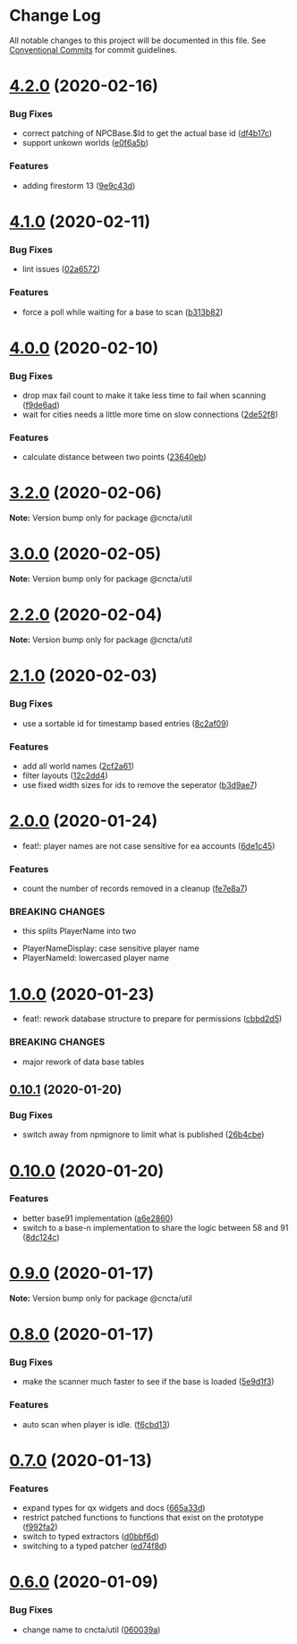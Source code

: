 # Change Log

All notable changes to this project will be documented in this file.
See [Conventional Commits](https://conventionalcommits.org) for commit guidelines.

# [4.2.0](https://github.com/blacha/st/compare/v4.1.0...v4.2.0) (2020-02-16)


### Bug Fixes

* correct patching of NPCBase.$Id to get the actual base id ([df4b17c](https://github.com/blacha/st/commit/df4b17ccdb999cf97022fba1e3a119be7a23acc7))
* support unkown worlds ([e0f6a5b](https://github.com/blacha/st/commit/e0f6a5b59ceff152f54784800b48e00fa37d8929))


### Features

* adding firestorm 13 ([9e9c43d](https://github.com/blacha/st/commit/9e9c43d0d1694985655f7b710a6f15d337ba5a02))





# [4.1.0](https://github.com/blacha/st/compare/v4.0.0...v4.1.0) (2020-02-11)


### Bug Fixes

* lint issues ([02a6572](https://github.com/blacha/st/commit/02a657295943a3603c23e8e045e2da1de656599c))


### Features

* force a poll while waiting for a base to scan ([b313b82](https://github.com/blacha/st/commit/b313b82db8fae7309bc3794e4904fc30dac102b2))





# [4.0.0](https://github.com/blacha/st/compare/v3.2.0...v4.0.0) (2020-02-10)


### Bug Fixes

* drop max fail count to make it take less time to fail when scanning ([f9de6ad](https://github.com/blacha/st/commit/f9de6ad6af842cc0540efe8ebeed46a562917a30))
* wait for cities needs a little more time on slow connections ([2de52f8](https://github.com/blacha/st/commit/2de52f88b55b2830e01bf1e1e5b4297efd277332))


### Features

* calculate distance between two points ([23640eb](https://github.com/blacha/st/commit/23640ebd9e45991d43e6e0e049dc9b563c9d69f1))





# [3.2.0](https://github.com/blacha/st/compare/v3.1.1...v3.2.0) (2020-02-06)

**Note:** Version bump only for package @cncta/util





# [3.0.0](https://github.com/blacha/st/compare/v2.2.0...v3.0.0) (2020-02-05)

**Note:** Version bump only for package @cncta/util





# [2.2.0](https://github.com/blacha/st/compare/v2.1.0...v2.2.0) (2020-02-04)

**Note:** Version bump only for package @cncta/util





# [2.1.0](https://github.com/blacha/st/compare/v2.0.0...v2.1.0) (2020-02-03)


### Bug Fixes

* use a sortable id for timestamp based entries ([8c2af09](https://github.com/blacha/st/commit/8c2af09626083feacea4cd4be31c232588533003))


### Features

* add all world names ([2cf2a61](https://github.com/blacha/st/commit/2cf2a615ae1281a9241585d8f5d9642e37cbab7f))
* filter layouts ([12c2dd4](https://github.com/blacha/st/commit/12c2dd4892125ef05de13b59d2a080cd9708b2cd))
* use fixed width sizes for ids to remove the seperator ([b3d9ae7](https://github.com/blacha/st/commit/b3d9ae7f9e849b61b051e683a523d319d78debb6))





# [2.0.0](https://github.com/blacha/st/compare/v1.0.0...v2.0.0) (2020-01-24)


* feat!: player names are not case sensitive for ea accounts ([6de1c45](https://github.com/blacha/st/commit/6de1c4502b355d207f4eac8f8760f81470686f73))


### Features

* count the number of records removed in a cleanup ([fe7e8a7](https://github.com/blacha/st/commit/fe7e8a73b2cc39a690bebb155034ee3fdbe3c457))


### BREAKING CHANGES

* this splits PlayerName into two
- PlayerNameDisplay: case sensitive player name
- PlayerNameId: lowercased player name





# [1.0.0](https://github.com/blacha/st/compare/v0.10.1...v1.0.0) (2020-01-23)


* feat!: rework database structure to prepare for permissions ([cbbd2d5](https://github.com/blacha/st/commit/cbbd2d51494c8e36773ab04eba9fa0bcb0ea832b))


### BREAKING CHANGES

* major rework of data base tables





## [0.10.1](https://github.com/blacha/st/compare/v0.10.0...v0.10.1) (2020-01-20)


### Bug Fixes

* switch away from npmignore to limit what is published ([26b4cbe](https://github.com/blacha/st/commit/26b4cbe4ffdd5595aba6153e752b41b3d3fb4638))





# [0.10.0](https://github.com/blacha/st/compare/v0.9.0...v0.10.0) (2020-01-20)


### Features

* better base91 implementation ([a6e2860](https://github.com/blacha/st/commit/a6e286029be6509e0b0e6689081156bc1b2203fb))
* switch to a base-n implementation to share the logic between 58 and 91 ([8dc124c](https://github.com/blacha/st/commit/8dc124c384e69d9662733b99facb37da89018c69))





# [0.9.0](https://github.com/blacha/st/compare/v0.8.0...v0.9.0) (2020-01-17)

**Note:** Version bump only for package @cncta/util





# [0.8.0](https://github.com/blacha/st/compare/v0.7.0...v0.8.0) (2020-01-17)


### Bug Fixes

* make the scanner much faster to see if the base is loaded ([5e9d1f3](https://github.com/blacha/st/commit/5e9d1f3223ef6dcba08d50820e5d5c73d306ff62))


### Features

* auto scan when player is idle. ([f6cbd13](https://github.com/blacha/st/commit/f6cbd13b2fb15d6bec48b5359884d30d28fcd17f))





# [0.7.0](https://github.com/blacha/st/compare/v0.6.0...v0.7.0) (2020-01-13)


### Features

* expand types for qx widgets and docs ([665a33d](https://github.com/blacha/st/commit/665a33d642e7f6f53c7832289372deb325368d00))
* restrict patched functions to functions that exist on the prototype ([f992fa2](https://github.com/blacha/st/commit/f992fa2c45223efdde8ee1ac2309c5f529a6036a))
* switch to typed extractors ([d0bbf6d](https://github.com/blacha/st/commit/d0bbf6d0f4464a3e405faae60158f6b1724aa509))
* switching to a typed patcher ([ed74f8d](https://github.com/blacha/st/commit/ed74f8d06db1c65417bd9db5938dda0898bbe0c6))





# [0.6.0](https://github.com/blacha/st/compare/v0.5.0...v0.6.0) (2020-01-09)


### Bug Fixes

* change name to cncta/util ([060039a](https://github.com/blacha/st/commit/060039aad280dfa64f4d293319d4248b7bf40beb))
